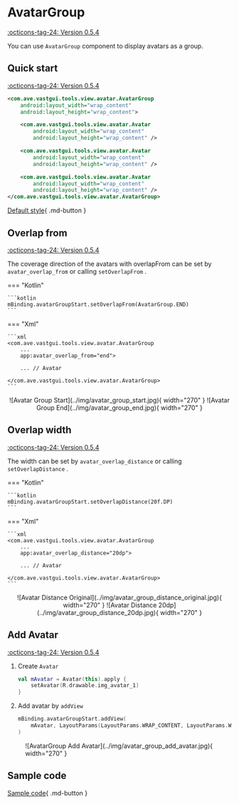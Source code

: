 # AvatarGroup

[:octicons-tag-24: Version 0.5.4](https://sakurajimamaii.github.io/AVE-DOC/version/tools/#054)

You can use `AvatarGroup` component to display avatars as a group.

## Quick start

[:octicons-tag-24: Version 0.5.4](https://sakurajimamaii.github.io/AVE-DOC/version/tools/#054)

```xml
<com.ave.vastgui.tools.view.avatar.AvatarGroup
    android:layout_width="wrap_content"
    android:layout_height="wrap_content">

    <com.ave.vastgui.tools.view.avatar.Avatar
        android:layout_width="wrap_content"
        android:layout_height="wrap_content" />

    <com.ave.vastgui.tools.view.avatar.Avatar
        android:layout_width="wrap_content"
        android:layout_height="wrap_content" />

    <com.ave.vastgui.tools.view.avatar.Avatar
        android:layout_width="wrap_content"
        android:layout_height="wrap_content" />
</com.ave.vastgui.tools.view.avatar.AvatarGroup>
```

[Default style](https://github.com/SakurajimaMaii/Android-Vast-Extension/blob/develop/libraries/VastTools/src/main/res/values/styles.xml){ .md-button }

## Overlap from

[:octicons-tag-24: Version 0.5.4](https://sakurajimamaii.github.io/AVE-DOC/version/tools/#054)

The coverage direction of the avatars with overlapFrom can be set by `avatar_overlap_from` or calling `setOverlapFrom` .

=== "Kotlin"

    ```kotlin
    mBinding.avatarGroupStart.setOverlapFrom(AvatarGroup.END)
    ```

=== "Xml"

    ```xml
    <com.ave.vastgui.tools.view.avatar.AvatarGroup
        ...
        app:avatar_overlap_from="end">

        ... // Avatar

    </com.ave.vastgui.tools.view.avatar.AvatarGroup>
    ```

<center>
![Avatar Group Start](../img/avatar_group_start.jpg){ width="270" }
![Avatar Group End](../img/avatar_group_end.jpg){ width="270" }
</center>

## Overlap width

[:octicons-tag-24: Version 0.5.4](https://sakurajimamaii.github.io/AVE-DOC/version/tools/#054)

The width can be set by `avatar_overlap_distance` or calling `setOverlapDistance` .

=== "Kotlin"

    ```kotlin
    mBinding.avatarGroupStart.setOverlapDistance(20f.DP)
    ```

=== "Xml"

    ```xml
    <com.ave.vastgui.tools.view.avatar.AvatarGroup
        ...
        app:avatar_overlap_distance="20dp">

        ... // Avatar

    </com.ave.vastgui.tools.view.avatar.AvatarGroup>
    ```

<center>
![Avatar Distance Original](../img/avatar_group_distance_original.jpg){ width="270" }
![Avatar Distance 20dp](../img/avatar_group_distance_20dp.jpg){ width="270" }
</center>

## Add Avatar

[:octicons-tag-24: Version 0.5.4](https://sakurajimamaii.github.io/AVE-DOC/version/tools/#054)

1. Create `Avatar`

    ```kotlin
    val mAvatar = Avatar(this).apply {
        setAvatar(R.drawable.img_avatar_1)
    }
    ```

2. Add avatar by `addView`

    ```kotlin
    mBinding.avatarGroupStart.addView(
        mAvatar, LayoutParams(LayoutParams.WRAP_CONTENT, LayoutParams.WRAP_CONTENT)
    )
    ```

<figure markdown>
  ![AvatarGroup Add Avatar](../img/avatar_group_add_avatar.jpg){ width="270" }
</figure>

## Sample code

[Sample code](https://github.com/SakurajimaMaii/Android-Vast-Extension/blob/develop/app/src/main/kotlin/com/ave/vastgui/app/activity/view/AvatarActivity.kt){ .md-button }
